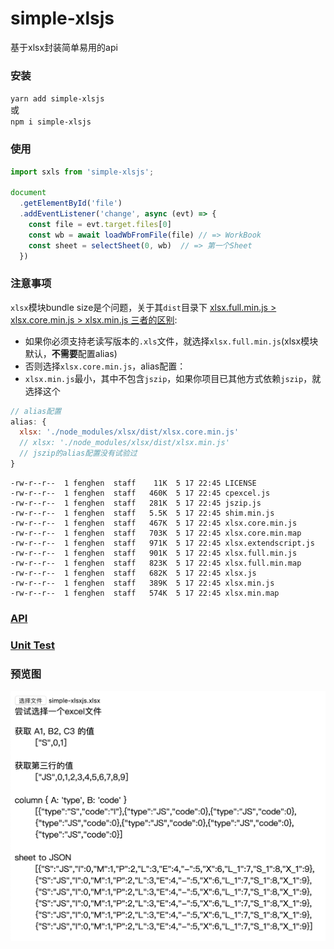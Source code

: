 # simple-xlsjs
基于xlsx封装简单易用的api

### 安装
`yarn add simple-xlsjs`  
或  
`npm i simple-xlsjs`

### 使用
```js
import sxls from 'simple-xlsjs';

document
  .getElementById('file')
  .addEventListener('change', async (evt) => {
    const file = evt.target.files[0]
    const wb = await loadWbFromFile(file) // => WorkBook
    const sheet = selectSheet(0, wb)  // => 第一个Sheet
  })
```

### 注意事项
`xlsx`模块bundle size是个问题，关于其`dist`目录下 
[xlsx.full.min.js > xlsx.core.min.js > xlsx.min.js 三者的区别](https://github.com/SheetJS/js-xlsx/issues/596):  
* 如果你必须支持老读写版本的`.xls`文件，就选择`xlsx.full.min.js`(xlsx模块默认，**不需要**配置alias)  
* 否则选择`xlsx.core.min.js`，alias配置：  
* `xlsx.min.js`最小，其中不包含`jszip`，如果你项目已其他方式依赖`jszip`，就选择这个  
```js
// alias配置
alias: {
  xlsx: './node_modules/xlsx/dist/xlsx.core.min.js'
  // xlsx: './node_modules/xlsx/dist/xlsx.min.js'
  // jszip的alias配置没有试验过
}
```

```
-rw-r--r--  1 fenghen  staff    11K  5 17 22:45 LICENSE
-rw-r--r--  1 fenghen  staff   460K  5 17 22:45 cpexcel.js
-rw-r--r--  1 fenghen  staff   281K  5 17 22:45 jszip.js
-rw-r--r--  1 fenghen  staff   5.5K  5 17 22:45 shim.min.js
-rw-r--r--  1 fenghen  staff   467K  5 17 22:45 xlsx.core.min.js
-rw-r--r--  1 fenghen  staff   703K  5 17 22:45 xlsx.core.min.map
-rw-r--r--  1 fenghen  staff   971K  5 17 22:45 xlsx.extendscript.js
-rw-r--r--  1 fenghen  staff   901K  5 17 22:45 xlsx.full.min.js
-rw-r--r--  1 fenghen  staff   823K  5 17 22:45 xlsx.full.min.map
-rw-r--r--  1 fenghen  staff   682K  5 17 22:45 xlsx.js
-rw-r--r--  1 fenghen  staff   389K  5 17 22:45 xlsx.min.js
-rw-r--r--  1 fenghen  staff   574K  5 17 22:45 xlsx.min.map
```

### [API](https://github.com/hughfenghen/simple-xlsjs/blob/master/lib/index.d.ts)  

### [Unit Test](https://github.com/hughfenghen/simple-xlsjs/blob/master/test/index.test.ts)

### 预览图
![preview](https://raw.githubusercontent.com/hughfenghen/simple-xlsjs/master/example/simple-xlsjs.png)

